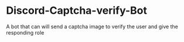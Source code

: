 # Discord-Captcha-verify-Bot
A bot that can will send a captcha image to verify the user and give the responding role

